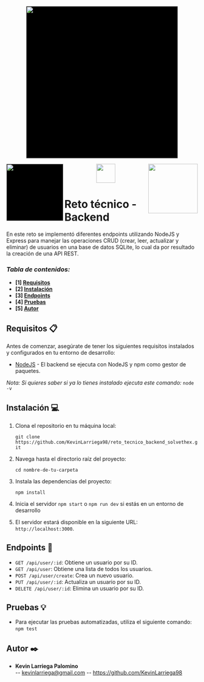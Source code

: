 <p align="center">
    <img src="https://assets.solvethex.com/logo-light-accent.svg" width="400" style="background-color: black;">
</p>
<p align="center">
    <img align="left" src="https://nodejs.org/static/images/logo.svg" width="150" style="background-color: black;">
    <img src="https://upload.wikimedia.org/wikipedia/commons/thumb/4/4c/Typescript_logo_2020.svg/2048px-Typescript_logo_2020.svg.png" width="50">
    <img align="right" src="https://upload.wikimedia.org/wikipedia/commons/thumb/3/38/SQLite370.svg/1200px-SQLite370.svg.png" width="130">
</p>

# Reto técnico - Backend

En este reto se implementó diferentes endpoints utilizando NodeJS y Express para manejar las operaciones CRUD (crear, leer, actualizar y eliminar) de usuarios en una base de datos SQLite, lo cual da por resultado la creación de una API REST.

### _Tabla de contenidos:_
* **[1] [Requisitos](#requisitos-)**
* **[2] [Instalación](#instalación-)**
* **[3] [Endpoints](#endpoints-)**
* **[4] [Pruebas](#pruebas-)**
* **[5] [Autor](#autor-%EF%B8%8F)**

## Requisitos 📋

Antes de comenzar, asegúrate de tener los siguientes requisitos instalados y configurados en tu entorno de desarrollo:

- [NodeJS](https://nodejs.org/) - El backend se ejecuta con NodeJS y npm como gestor de paquetes.

_Nota: Si quieres saber si ya lo tienes instalado ejecuta este comando:_
``` node -v ```

## Instalación 💻

1. Clona el repositorio en tu máquina local:

   ``` git clone https://github.com/KevinLarriega98/reto_tecnico_backend_solvethex.git ```
2. Navega hasta el directorio raíz del proyecto:

   ``` cd nombre-de-tu-carpeta ```
3. Instala las dependencias del proyecto:

   ``` npm install ```
4. Inicia el servidor
``` npm start ``` o ``` npm run dev ``` si estás en un entorno de desarrollo
5. El servidor estará disponible en la siguiente URL: `http://localhost:3000`.

## Endpoints 📐

- `GET /api/user/:id`: Obtiene un usuario por su ID.
- `GET /api/user`: Obtiene una lista de todos los usuarios.
- `POST /api/user/create`: Crea un nuevo usuario.
- `PUT /api/user/:id`: Actualiza un usuario por su ID.
- `DELETE /api/user/:id`: Elimina un usuario por su ID.

## Pruebas 💡

- Para ejecutar las pruebas automatizadas, utiliza el siguiente comando:
``` npm test ```

## Autor ✒️

- **Kevin Larriega Palomino**  
-- kevinlarriega@gmail.com 
-- https://github.com/KevinLarriega98